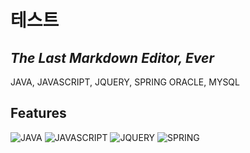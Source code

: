 # 테스트
## _The Last Markdown Editor, Ever_

JAVA, JAVASCRIPT, JQUERY, SPRING
ORACLE, MYSQL

## Features
<div>
  <img alt="JAVA" src ="https://img.shields.io/badge/Java-007396.svg?&style=for-the-badge&logo=Java&logoColor=White"/>
  <img alt="JAVASCRIPT" src ="https://img.shields.io/badge/JavaScrpit-F7DF1E.svg?&style=for-the-badge&logo=JavaScript&logoColor=White"/>
  <img alt="JQUERY" src ="https://img.shields.io/badge/JQuery-0769AD.svg?&style=for-the-badge&logo=JQuery&logoColor=White"/>
  <img alt="SPRING" src ="https://img.shields.io/badge/Spring-6DB33F.svg?&style=for-the-badge&logo=Spring&logoColor=White"/>
</div>
